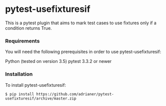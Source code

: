 # pytest-usefixturesif

This is a pytest plugin that aims to mark test cases to use fixtures only if a condition returns True.

### Requirements

You will need the following prerequisites in order to use pytest-usefixturesif:  

Python (tested on version 3.5)
pytest 3.3.2 or newer  


### Installation

To install pytest-usefixturesif:  

```
$ pip install https://github.com/adrianer/pytest-usefixturesif/archive/master.zip
```

